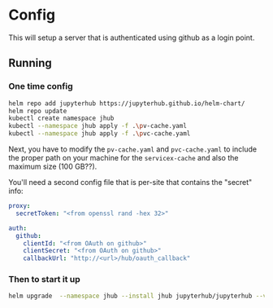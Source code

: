 # Config

This will setup a server that is authenticated using github as a login point.

## Running

### One time config

```bash
helm repo add jupyterhub https://jupyterhub.github.io/helm-chart/
helm repo update
kubectl create namespace jhub
kubectl --namespace jhub apply -f .\pv-cache.yaml
kubectl --namespace jhub apply -f .\pvc-cache.yaml
```

Next, you have to modify the `pv-cache.yaml` and `pvc-cache.yaml` to include the proper path on your machine for the `servicex-cache` and also the maximum size (100 GB??).

You'll need a second config file that is per-site that contains the "secret" info:

```yaml
proxy:
  secretToken: "<from openssl rand -hex 32>"

auth:
  github:
    clientId: "<from OAuth on github>"
    clientSecret: "<from OAuth on github>"
    callbackUrl: "http://<url>/hub/oauth_callback"
```

### Then to start it up

```bash
helm upgrade  --namespace jhub --install jhub jupyterhub/jupyterhub --version=0.9.0 --values .\config.yaml --values ..\jhub-local-config.yaml
```
